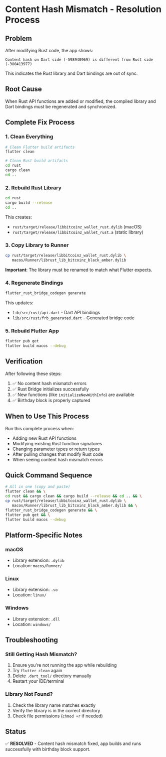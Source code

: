 # Content Hash Mismatch - Resolution Process

## Problem
After modifying Rust code, the app shows:
```
Content hash on Dart side (-598940969) is different from Rust side (-380413977)
```

This indicates the Rust library and Dart bindings are out of sync.

## Root Cause
When Rust API functions are added or modified, the compiled library and Dart bindings must be regenerated and synchronized.

## Complete Fix Process

### 1. Clean Everything
```bash
# Clean Flutter build artifacts
flutter clean

# Clean Rust build artifacts
cd rust
cargo clean
cd ..
```

### 2. Rebuild Rust Library
```bash
cd rust
cargo build --release
cd ..
```

This creates:
- `rust/target/release/libbitcoinz_wallet_rust.dylib` (macOS)
- `rust/target/release/libbitcoinz_wallet_rust.a` (static library)

### 3. Copy Library to Runner
```bash
cp rust/target/release/libbitcoinz_wallet_rust.dylib \
   macos/Runner/librust_lib_bitcoinz_black_amber.dylib
```

**Important**: The library must be renamed to match what Flutter expects.

### 4. Regenerate Bindings
```bash
flutter_rust_bridge_codegen generate
```

This updates:
- `lib/src/rust/api.dart` - Dart API bindings
- `lib/src/rust/frb_generated.dart` - Generated bridge code

### 5. Rebuild Flutter App
```bash
flutter pub get
flutter build macos --debug
```

## Verification

After following these steps:
1. ✅ No content hash mismatch errors
2. ✅ Rust Bridge initializes successfully
3. ✅ New functions (like `initializeNewWithInfo`) are available
4. ✅ Birthday block is properly captured

## When to Use This Process

Run this complete process when:
- Adding new Rust API functions
- Modifying existing Rust function signatures
- Changing parameter types or return types
- After pulling changes that modify Rust code
- When seeing content hash mismatch errors

## Quick Command Sequence

```bash
# All in one (copy and paste)
flutter clean && \
cd rust && cargo clean && cargo build --release && cd .. && \
cp rust/target/release/libbitcoinz_wallet_rust.dylib \
   macos/Runner/librust_lib_bitcoinz_black_amber.dylib && \
flutter_rust_bridge_codegen generate && \
flutter pub get && \
flutter build macos --debug
```

## Platform-Specific Notes

### macOS
- Library extension: `.dylib`
- Location: `macos/Runner/`

### Linux
- Library extension: `.so`
- Location: `linux/`

### Windows
- Library extension: `.dll`
- Location: `windows/`

## Troubleshooting

### Still Getting Hash Mismatch?
1. Ensure you're not running the app while rebuilding
2. Try `flutter clean` again
3. Delete `.dart_tool/` directory manually
4. Restart your IDE/terminal

### Library Not Found?
1. Check the library name matches exactly
2. Verify the library is in the correct directory
3. Check file permissions (`chmod +r` if needed)

## Status
✅ **RESOLVED** - Content hash mismatch fixed, app builds and runs successfully with birthday block support.